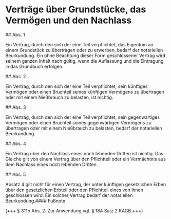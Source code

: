 # Verträge über Grundstücke, das Vermögen und den Nachlass



\#\# Abs. 1

 Ein Vertrag, durch den sich der eine Teil verpflichtet, das Eigentum an einem Grundstück zu übertragen oder zu erwerben, bedarf der notariellen Beurkundung. Ein ohne Beachtung dieser Form geschlossener Vertrag wird seinem ganzen Inhalt nach gültig, wenn die Auflassung und die Eintragung in das Grundbuch erfolgen.

\#\# Abs. 2

 Ein Vertrag, durch den sich der eine Teil verpflichtet, sein künftiges Vermögen oder einen Bruchteil seines künftigen Vermögens zu übertragen oder mit einem Nießbrauch zu belasten, ist nichtig.

\#\# Abs. 3

 Ein Vertrag, durch den sich der eine Teil verpflichtet, sein gegenwärtiges Vermögen oder einen Bruchteil seines gegenwärtigen Vermögens zu übertragen oder mit einem Nießbrauch zu belasten, bedarf der notariellen Beurkundung.

\#\# Abs. 4

 Ein Vertrag über den Nachlass eines noch lebenden Dritten ist nichtig. Das Gleiche gilt von einem Vertrag über den Pflichtteil oder ein Vermächtnis aus dem Nachlass eines noch lebenden Dritten.

\#\# Abs. 5

 Absatz 4 gilt nicht für einen Vertrag, der unter künftigen gesetzlichen Erben über den gesetzlichen Erbteil oder den Pflichtteil eines von ihnen geschlossen wird. Ein solcher Vertrag bedarf der notariellen Beurkundung.#### Fußnote

(\+\+\+ § 311b Abs. 2: Zur Anwendung vgl. § 184 Satz 2 KAGB \+\+\+) 

